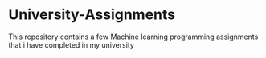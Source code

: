 # University-Assignments

This repository contains a few Machine learning programming assignments that i have completed in my university

